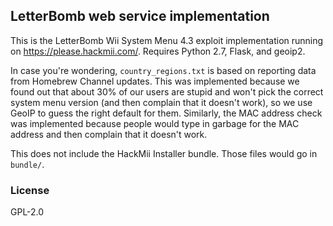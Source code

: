 ## LetterBomb web service implementation

This is the LetterBomb Wii System Menu 4.3 exploit implementation running on
https://please.hackmii.com/. Requires Python 2.7, Flask, and geoip2.

In case you're wondering, `country_regions.txt` is based on reporting data
from Homebrew Channel updates. This was implemented because we found out
that about 30% of our users are stupid and won't pick the correct system
menu version (and then complain that it doesn't work), so we use GeoIP to
guess the right default for them. Similarly, the MAC address check was
implemented because people would type in garbage for the MAC address and
then complain that it doesn't work.

This does not include the HackMii Installer bundle. Those files would go
in `bundle/`.

### License

GPL-2.0

